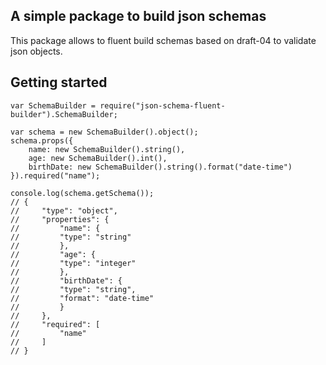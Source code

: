 ## A simple package to build json schemas

This package allows to fluent build schemas based on draft-04 to validate json objects.

## Getting started

    var SchemaBuilder = require("json-schema-fluent-builder").SchemaBuilder;

    var schema = new SchemaBuilder().object();
    schema.props({
        name: new SchemaBuilder().string(),
        age: new SchemaBuilder().int(),
        birthDate: new SchemaBuilder().string().format("date-time")
    }).required("name");

    console.log(schema.getSchema());
    // {
    //     "type": "object",
    //     "properties": {
    //         "name": {
    //         "type": "string"
    //         },
    //         "age": {
    //         "type": "integer"
    //         },
    //         "birthDate": {
    //         "type": "string",
    //         "format": "date-time"
    //         }
    //     },
    //     "required": [
    //         "name"
    //     ]
    // }